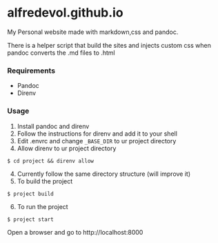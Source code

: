 # alfredevol.github.io
My Personal website made with markdown,css and pandoc.

There is a helper script that build the sites and injects custom css when pandoc converts the .md files to .html

### Requirements
* Pandoc
* Direnv

### Usage
1. Install pandoc and direnv 
2. Follow the instructions for direnv and add it to your shell
3. Edit .envrc and change ``_BASE_DIR`` to ur project directory
4. Allow direnv to ur project directory
```
$ cd project && direnv allow
```
4. Currently follow the same directory structure (will improve it)
5. To build the project
```
$ project build
```
6. To run the project
```
$ project start
```
Open a browser and go to http://localhost:8000
